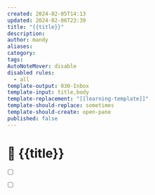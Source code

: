 ```yaml
---
created: 2024-02-05T14:13
updated: 2024-02-06T23:39
title: "{{title}}"
description: 
author: mandy
aliases: 
category: 
tags: 
AutoNoteMover: disable
disabled rules:
  - all
template-output: 030-Inbox
template-input: title,body
template-replacement: "[[learning-template]]"
template-should-replace: sometimes
template-should-create: open-pane
published: false
---
```

# 🚀 {{title}}

- [ ] []()
- [ ] []()

